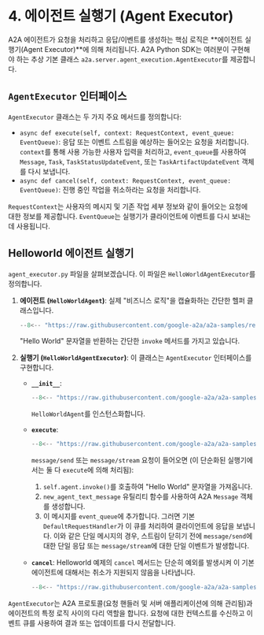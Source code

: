 # 4. 에이전트 실행기 (Agent Executor)

A2A 에이전트가 요청을 처리하고 응답/이벤트를 생성하는 핵심 로직은 **에이전트 실행기(Agent Executor)**에 의해 처리됩니다. A2A Python SDK는 여러분이 구현해야 하는 추상 기본 클래스 `a2a.server.agent_execution.AgentExecutor`를 제공합니다.

## `AgentExecutor` 인터페이스

`AgentExecutor` 클래스는 두 가지 주요 메서드를 정의합니다:

- `async def execute(self, context: RequestContext, event_queue: EventQueue)`: 응답 또는 이벤트 스트림을 예상하는 들어오는 요청을 처리합니다. `context`를 통해 사용 가능한 사용자 입력을 처리하고, `event_queue`를 사용하여 `Message`, `Task`, `TaskStatusUpdateEvent`, 또는 `TaskArtifactUpdateEvent` 객체를 다시 보냅니다.
- `async def cancel(self, context: RequestContext, event_queue: EventQueue)`: 진행 중인 작업을 취소하라는 요청을 처리합니다.

`RequestContext`는 사용자의 메시지 및 기존 작업 세부 정보와 같이 들어오는 요청에 대한 정보를 제공합니다. `EventQueue`는 실행기가 클라이언트에 이벤트를 다시 보내는 데 사용됩니다.

## Helloworld 에이전트 실행기

`agent_executor.py` 파일을 살펴보겠습니다. 이 파일은 `HelloWorldAgentExecutor`를 정의합니다.

1.  **에이전트 (`HelloWorldAgent`)**:
    실제 "비즈니스 로직"을 캡슐화하는 간단한 헬퍼 클래스입니다.

    ```python { .no-copy }
    --8<-- "https://raw.githubusercontent.com/google-a2a/a2a-samples/refs/heads/main/samples/python/agents/helloworld/agent_executor.py:HelloWorldAgent"
    ```

    "Hello World" 문자열을 반환하는 간단한 `invoke` 메서드를 가지고 있습니다.

2.  **실행기 (`HelloWorldAgentExecutor`)**:
    이 클래스는 `AgentExecutor` 인터페이스를 구현합니다.

    - **`__init__`**:

        ```python { .no-copy }
        --8<-- "https://raw.githubusercontent.com/google-a2a/a2a-samples/refs/heads/main/samples/python/agents/helloworld/agent_executor.py:HelloWorldAgentExecutor_init"
        ```

        `HelloWorldAgent`를 인스턴스화합니다.

    - **`execute`**:

        ```python { .no-copy }
        --8<-- "https://raw.githubusercontent.com/google-a2a/a2a-samples/refs/heads/main/samples/python/agents/helloworld/agent_executor.py:HelloWorldAgentExecutor_execute"
        ```

        `message/send` 또는 `message/stream` 요청이 들어오면 (이 단순화된 실행기에서는 둘 다 `execute`에 의해 처리됨):

        1.  `self.agent.invoke()`를 호출하여 "Hello World" 문자열을 가져옵니다.
        2.  `new_agent_text_message` 유틸리티 함수를 사용하여 A2A `Message` 객체를 생성합니다.
        3.  이 메시지를 `event_queue`에 추가합니다. 그러면 기본 `DefaultRequestHandler`가 이 큐를 처리하여 클라이언트에 응답을 보냅니다. 이와 같은 단일 메시지의 경우, 스트림이 닫히기 전에 `message/send`에 대한 단일 응답 또는 `message/stream`에 대한 단일 이벤트가 발생합니다.

    - **`cancel`**:
        Helloworld 예제의 `cancel` 메서드는 단순히 예외를 발생시켜 이 기본 에이전트에 대해서는 취소가 지원되지 않음을 나타냅니다.

        ```python { .no-copy }
        --8<-- "https://raw.githubusercontent.com/google-a2a/a2a-samples/refs/heads/main/samples/python/agents/helloworld/agent_executor.py:HelloWorldAgentExecutor_cancel"
        ```

`AgentExecutor`는 A2A 프로토콜(요청 핸들러 및 서버 애플리케이션에 의해 관리됨)과 에이전트의 특정 로직 사이의 다리 역할을 합니다. 요청에 대한 컨텍스트를 수신하고 이벤트 큐를 사용하여 결과 또는 업데이트를 다시 전달합니다.
